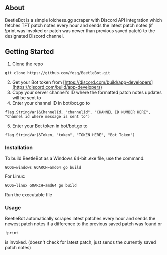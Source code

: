 ## About

BeetleBot is a simple lolchess.gg scraper with Discord API integration which fetches TFT patch notes every hour and sends the latest patch notes (if !print was invoked or patch was newer than previous saved patch) to the designated Discord channel. 

## Getting Started

1. Clone the repo
```
git clone https://github.com/fosq/BeetleBot.git
```
2. Get your Bot token from [https://discord.com/build/app-developers](https://discord.com/build/app-developers)
3. Copy your server channel's ID where the formatted patch notes updates will be sent to
4. Enter your channel ID in bot/bot.go to
```
flag.StringVar(&ChannelId, "channelid", "CHANNEL ID NUMBER HERE", "Channel id where message is sent to")
```
5. Enter your Bot token in bot/bot.go to
```
flag.StringVar(&Token, "token", "TOKEN HERE", "Bot Token")
```

### Installation

To build BeetleBot as a Windows 64-bit .exe file, use the command:
```
GOOS=windows GOARCH=amd64 go build
```
For Linux:
```
GOOS=linux GOARCH=amd64 go build
```

Run the executable file

### Usage

BeetleBot automatically scrapes latest patches every hour and sends the newest patch notes if a difference to the previous saved patch was found or
```
!print
```
is invoked. (doesn't check for latest patch, just sends the currently saved patch notes)